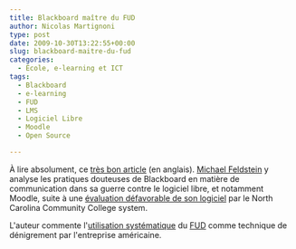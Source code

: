 ```yaml
---
title: Blackboard maître du FUD
author: Nicolas Martignoni
type: post
date: 2009-10-30T13:22:55+00:00
slug: blackboard-maitre-du-fud
categories:
  - École, e-learning et ICT
tags:
  - Blackboard
  - e-learning
  - FUD
  - LMS
  - Logiciel Libre
  - Moodle
  - Open Source

---
```

À lire absolument, ce [très bon article][1] (en anglais). [Michael Feldstein][2] y analyse les pratiques douteuses de Blackboard en matière de communication dans sa guerre contre le logiciel libre, et notamment Moodle, suite à une [évaluation défavorable de son logiciel][3] par le North Carolina Community College system.

L'auteur commente l'[utilisation systématique][4] du [FUD][5] comme technique de dénigrement par l'entreprise américaine.

 [1]: http://mfeldstein.com/blackboards-response-to-open-source-fear-uncertainty-doubt/
 [2]: http://mfeldstein.com/
 [3]: http://oscmoodlereport.files.wordpress.com/2009/08/osc_full_report.pdf
 [4]: http://oscmoodlereport.files.wordpress.com/2009/10/ncccs-and-blackboard-report-october-2009.pdf
 [5]: https://fr.wikipedia.org/wiki/FUD

<!--more-->
